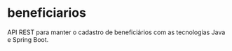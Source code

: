 # beneficiarios
API REST para manter o cadastro de beneficiários  com as tecnologias Java e Spring Boot.
